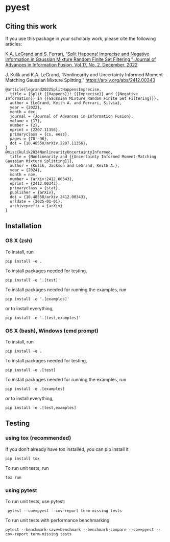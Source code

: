 # pyest

## Citing this work

If you use this package in your scholarly work, please cite the following articles:

[K.A. LeGrand and S. Ferrari, “Split Happens! Imprecise and Negative Information in Gaussian Mixture Random Finite Set Filtering,” Journal of Advances in Information Fusion,  Vol 17, No. 2, December, 2022](http://keithlegrand.com/wp/wp-content/uploads/2023/05/LeGrand-2022-Split-Happens-Imprecise-and-Negative-Information-in-Gaussian-Mixture-Random-Finite-Set-Filtering.pdf)

J. Kulik and K.A. LeGrand, “Nonlinearity and Uncertainty Informed Moment-Matching Gaussian Mixture Splitting,” https://arxiv.org/abs/2412.00343


```
@article{legrand2022SplitHappensImprecise,
  title = {Split {{Happens}}! {{Imprecise}} and {{Negative Information}} in {{Gaussian Mixture Random Finite Set Filtering}}},
  author = {LeGrand, Keith A. and Ferrari, Silvia},
  year = {2022},
  month = dec,
  journal = {Journal of Advances in Information Fusion},
  volume = {17},
  number = {2},
  eprint = {2207.11356},
  primaryclass = {cs, eess},
  pages = {78--96},
  doi = {10.48550/arXiv.2207.11356},
}
@misc{kulik2024NonlinearityUncertaintyInformed,
  title = {Nonlinearity and {{Uncertainty Informed Moment-Matching Gaussian Mixture Splitting}}},
  author = {Kulik, Jackson and LeGrand, Keith A.},
  year = {2024},
  month = nov,
  number = {arXiv:2412.00343},
  eprint = {2412.00343},
  primaryclass = {stat},
  publisher = {arXiv},
  doi = {10.48550/arXiv.2412.00343},
  urldate = {2025-01-01},
  archiveprefix = {arXiv}
}

```

## Installation

### OS X (zsh)
To install, run
```shell
pip install -e .
```

To install packages needed for testing,
```shell
pip install -e '.[test]'
```
 To install packages needed for running the examples, run
 ```shell
 pip install -e '.[examples]'
 ```
 or to install everything,
 ```shell
 pip install -e '.[test,examples]'
 ```

### OS X (bash), Windows (cmd prompt)
To install, run
```shell
pip install -e .
```

To install packages needed for testing,
```shell
pip install -e .[test]
```
 To install packages needed for running the examples, run
 ```shell
 pip install -e .[examples]
 ```
 or to install everything,
 ```shell
 pip install -e .[test,examples]
 ```


## Testing

### using tox (recommended)
If you don't already have tox installed, you can pip install it
```
pip install tox
```

To run unit tests, run
```
tox run
```

### using pytest
To run unit tests, use pytest:

```
 pytest --cov=pyest --cov-report term-missing tests
 ```

To run unit tests with performance benchmarking:
```
pytest --benchmark-save=benchmark --benchmark-compare --cov=pyest --cov-report term-missing tests
```
